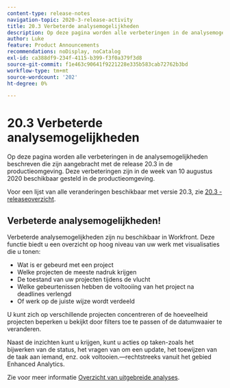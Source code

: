 ```yaml
---
content-type: release-notes
navigation-topic: 2020-3-release-activity
title: 20.3 Verbeterde analysemogelijkheden
description: Op deze pagina worden alle verbeteringen in de analysemogelijkheden beschreven die zijn aangebracht met de release 20.3 in de productieomgeving. Deze verbeteringen zijn in de week van 10 augustus 2020 beschikbaar gesteld in de productieomgeving.
author: Luke
feature: Product Announcements
recommendations: noDisplay, noCatalog
exl-id: ca388df9-234f-4115-b399-f3f0a379f3d8
source-git-commit: f1e463c90641f9221228e335b583cab72762b3bd
workflow-type: tm+mt
source-wordcount: '202'
ht-degree: 0%

---
```


# 20.3 Verbeterde analysemogelijkheden

Op deze pagina worden alle verbeteringen in de analysemogelijkheden beschreven die zijn aangebracht met de release 20.3 in de productieomgeving. Deze verbeteringen zijn in de week van 10 augustus 2020 beschikbaar gesteld in de productieomgeving.

Voor een lijst van alle veranderingen beschikbaar met versie 20.3, zie [20.3 - releaseoverzicht](../../../product-announcements/product-releases/20.3-release-activity/20-3-release-overview.md).

## Verbeterde analysemogelijkheden!

Verbeterde analysemogelijkheden zijn nu beschikbaar in Workfront. Deze functie biedt u een overzicht op hoog niveau van uw werk met visualisaties die u tonen:

* Wat is er gebeurd met een project
* Welke projecten de meeste nadruk krijgen
* De toestand van uw projecten tijdens de vlucht
* Welke gebeurtenissen hebben de voltooiing van het project na deadlines verlengd
* Of werk op de juiste wijze wordt verdeeld

U kunt zich op verschillende projecten concentreren of de hoeveelheid projecten beperken u bekijkt door filters toe te passen of de datumwaaier te veranderen.

Naast de inzichten kunt u krijgen, kunt u acties op taken-zoals het bijwerken van de status, het vragen van om een update, het toewijzen van de taak aan iemand, enz. ook voltooien.—rechtstreeks vanuit het gebied Enhanced Analytics.

Zie voor meer informatie [Overzicht van uitgebreide analyses](../../../enhanced-analytics/enhanced-analytics-overview.md).

